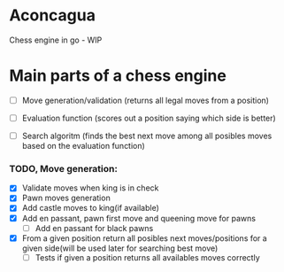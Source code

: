 # Aconcagua

Chess engine in go - WIP

# Main parts of a chess engine

- [ ] Move generation/validation (returns all legal moves from a position)
- [ ] Evaluation function (scores out a position saying which side is better)
- [ ] Search algoritm (finds the best next move among all posibles moves based on the evaluation function)


### TODO, Move generation:
- [x] Validate moves when king is in check
- [x] Pawn moves generation
- [x] Add castle moves to king(if available)
- [x] Add en passant, pawn first move and queening move for pawns
    - [ ] Add en passant for black pawns
- [x] From a given position return all posibles next moves/positions for a given side(will be used later for searching best move)
    - [ ] Tests if given a position returns all availables moves correctly
